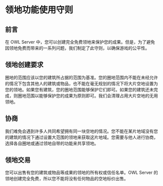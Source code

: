 # 领地功能使用守则
## 前言
在 OWL Server 中，您可以创建完全免费领地来保护您的成果。但是，为了避免因领地免费而带来的一系列问题，我们制定了此守则，以确保游戏的公平性。
## 领地创建要求
圈地的范围应该以您的建筑所占据的范围为基准。您的圈地范围内不能在未经允许的情况下包含其他人的建筑或物品，也不能在毫无规划的情况下将大片空地设置为您的领地。如果您有建筑，您的圈地范围能够保护它们即可。如果您的建筑还未完成，则圈地范围以能够保护您的成果为原则即可。我们会清理占用大片空地的无用领地。
## 协商
我们难免会遇到许多人共同希望拥有同一块空地的情况。您不能在某片地域没有您的建筑的情况下通过设置大范围的领地来获取这片地域。您需要与他人进行协商，选择各自圈地或通过领地自带的功能来共享领地。
## 领地交易
您可以出售有您的建筑或物品等成果的领地的所有权或信任名单。OWL Server 的领地创建完全免费，所以您不能将没有任何物品的空地标价出售。
